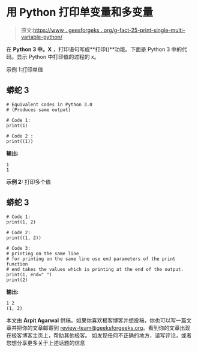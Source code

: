 # 用 Python 打印单变量和多变量

> 原文:[https://www . geesforgeks . org/g-fact-25-print-single-multi-variable-python/](https://www.geeksforgeeks.org/g-fact-25-print-single-multiple-variable-python/)

在 **Python 3 中。X** ，打印语句写成**打印()**功能。下面是 Python 3 中的代码。显示 Python 中打印值的过程的 x。

示例 1:打印单值

## 蟒蛇 3

```
# Equivalent codes in Python 3.0
# (Produces same output)

# Code 1:
print(1)

# Code 2 :
print((1))
```

**输出:**

```
1 
1
```

**示例 2:** 打印多个值

## 蟒蛇 3

```
# Code 1:
print(1, 2)

# Code 2:
print((1, 2))

# Code 3:
# printing on the same line
# for printing on the same line use end parameters of the print function
# end takes the values which is printing at the end of the output.
print(1, end=" ")
print(2)
```

**输出:**

```
1 2
(1, 2)
```

本文由 **Arpit Agarwal** 供稿。如果你喜欢极客博客并想投稿，你也可以写一篇文章并把你的文章邮寄到 review-team@geeksforgeeks.org。看到你的文章出现在极客博客主页上，帮助其他极客。
如发现任何不正确的地方，请写评论，或者您想分享更多关于上述话题的信息